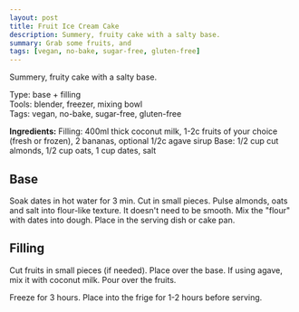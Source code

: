 ```yaml
---
layout: post
title: Fruit Ice Cream Cake
description: Summery, fruity cake with a salty base.
summary: Grab some fruits, and 
tags: [vegan, no-bake, sugar-free, gluten-free]
---
```


Summery, fruity cake with a salty base.

Type: base + filling<br>
Tools: blender, freezer, mixing bowl<br>
Tags: vegan, no-bake, sugar-free, gluten-free<br>

**Ingredients:**
Filling: 400ml thick coconut milk, 1-2c fruits of your choice (fresh or frozen), 2 bananas, optional 1/2c agave sirup
Base: 1/2 cup cut almonds, 1/2 cup oats, 1 cup dates, salt

## Base
Soak dates in hot water for 3 min. Cut in small pieces.
Pulse almonds, oats and salt into flour-like texture. It doesn't need to be smooth.
Mix the "flour" with dates into dough. Place in the serving dish or cake pan.

## Filling
Cut fruits in small pieces (if needed). Place over the base.
If using agave, mix it with coconut milk.
Pour over the fruits.

Freeze for 3 hours. Place into the frige for 1-2 hours before serving.